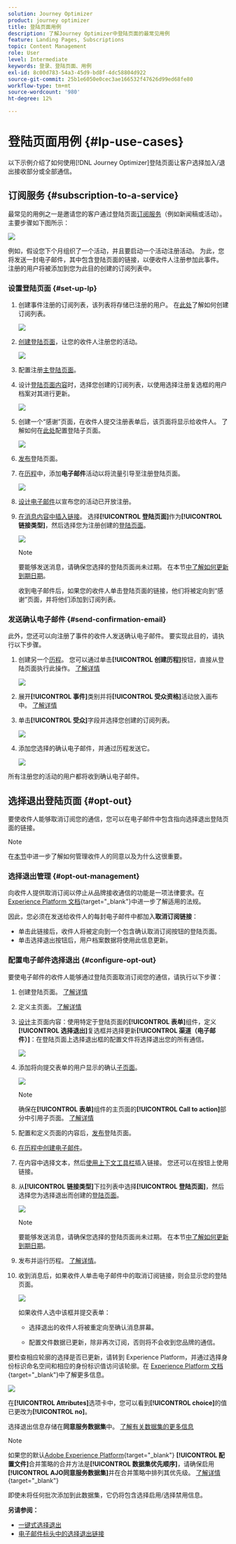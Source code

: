 ```yaml
---
solution: Journey Optimizer
product: journey optimizer
title: 登陆页面用例
description: 了解Journey Optimizer中登陆页面的最常见用例
feature: Landing Pages, Subscriptions
topic: Content Management
role: User
level: Intermediate
keywords: 登录、登陆页面、用例
exl-id: 8c00d783-54a3-45d9-bd8f-4dc58804d922
source-git-commit: 25b1e6050e0cec3ae166532f47626d99ed68fe80
workflow-type: tm+mt
source-wordcount: '980'
ht-degree: 12%

---
```


# 登陆页面用例 {#lp-use-cases}

以下示例介绍了如何使用[!DNL Journey Optimizer]登陆页面让客户选择加入/退出接收部分或全部通信。

## 订阅服务 {#subscription-to-a-service}

最常见的用例之一是邀请您的客户通过登陆页面[订阅服务](subscription-list.md)（例如新闻稿或活动）。 主要步骤如下图所示：

![](assets/lp_subscription-uc.png)

例如，假设您下个月组织了一个活动，并且要启动一个活动注册活动<!--to keep your customers that are interested updated on that event-->。 为此，您将发送一封电子邮件，其中包含登陆页面的链接，以便收件人注册参加此事件。 注册的用户将被添加到您为此目的创建的订阅列表中。

### 设置登陆页面 {#set-up-lp}

1. 创建事件注册的订阅列表，该列表将存储已注册的用户。 在[此处](subscription-list.md#define-subscription-list)了解如何创建订阅列表。

   ![](assets/lp_subscription-uc-list.png)

1. [创建登陆页面](create-lp.md)，让您的收件人注册您的活动。

   ![](assets/lp_create-lp-details.png)

1. 配置注册[主登陆页面](create-lp.md#configure-primary-page)。

1. 设计[登陆页面内容](design-lp.md)时，选择您创建的订阅列表，以使用选择注册复选框的用户档案对其进行更新。

   ![](assets/lp_subscription-uc-lp-list.png)

1. 创建一个“感谢”页面，在收件人提交注册表单后，该页面将显示给收件人。 了解如何在[此处](create-lp.md#configure-subpages)配置登陆子页面。

   ![](assets/lp_subscription-uc-thanks.png)

1. [发布](create-lp.md#publish)登陆页面。

1. 在[历程](../building-journeys/journey.md)中，添加&#x200B;**电子邮件**&#x200B;活动以将流量引导至注册登陆页面。

   ![](assets/lp_subscription-uc-journey.png)

1. [设计电子邮件](../email/get-started-email-design.md)以宣布您的活动已开放注册。

1. [在消息内容中插入链接](../email/message-tracking.md#insert-links)。 选择&#x200B;**[!UICONTROL 登陆页面]**&#x200B;作为&#x200B;**[!UICONTROL 链接类型]**，然后选择您为注册创建的[登陆页面](create-lp.md#configure-primary-page)。

   ![](assets/lp_subscription-uc-link.png)

   >[!NOTE]
   >
   >要能够发送消息，请确保您选择的登陆页面尚未过期。 在本节[中了解如何更新到期日期](create-lp.md#configure-primary-page)。

   收到电子邮件后，如果您的收件人单击登陆页面的链接，他们将被定向到“感谢”页面，并将他们添加到订阅列表。

### 发送确认电子邮件 {#send-confirmation-email}

此外，您还可以向注册了事件的收件人发送确认电子邮件。 要实现此目的，请执行以下步骤。

1. 创建另一个[历程](../building-journeys/journey.md)。 您可以通过单击&#x200B;**[!UICONTROL 创建历程]**&#x200B;按钮，直接从登陆页面执行此操作。 [了解详情](create-lp.md#configure-primary-page)

   ![](assets/lp_subscription-uc-create-journey.png)

1. 展开&#x200B;**[!UICONTROL 事件]**&#x200B;类别并将&#x200B;**[!UICONTROL 受众资格]**&#x200B;活动放入画布中。 [了解详情](../building-journeys/audience-qualification-events.md)

1. 单击&#x200B;**[!UICONTROL 受众]**&#x200B;字段并选择您创建的订阅列表。

   ![](assets/lp_subscription-uc-confirm-journey.png)

1. 添加您选择的确认电子邮件，并通过历程发送它。

   ![](assets/lp_subscription-uc-confirm-email.png)

所有注册您的活动的用户都将收到确认电子邮件。

<!--The event registration's subscription list tracks the profiles who registered and you can send them targeted event updates.-->

## 选择退出登陆页面 {#opt-out}

要使收件人能够取消订阅您的通信，您可以在电子邮件中包含指向选择退出登陆页面的链接。

>[!NOTE]
>
>在[本节](../privacy/opt-out.md)中进一步了解如何管理收件人的同意以及为什么这很重要。

### 选择退出管理 {#opt-out-management}

向收件人提供取消订阅以停止从品牌接收通信的功能是一项法律要求。在 [Experience Platform 文档](https://experienceleague.adobe.com/docs/experience-platform/privacy/regulations/overview.html?lang=zh-Hans#regulations){target="_blank"}中进一步了解适用的法规。

因此，您必须在发送给收件人的每封电子邮件中都加入&#x200B;**取消订阅链接**：

* 单击此链接后，收件人将被定向到一个包含确认取消订阅按钮的登陆页面。
* 单击选择退出按钮后，用户档案数据将使用此信息更新。

### 配置电子邮件选择退出 {#configure-opt-out}

要使电子邮件的收件人能够通过登陆页面取消订阅您的通信，请执行以下步骤：

1. 创建登陆页面。 [了解详情](create-lp.md)

1. 定义主页面。 [了解详情](create-lp.md#configure-primary-page)

1. [设计](design-lp.md)主页面内容：使用特定于登陆页面的&#x200B;**[!UICONTROL 表单]**&#x200B;组件，定义&#x200B;**[!UICONTROL 选择退出]**&#x200B;复选框并选择更新&#x200B;**[!UICONTROL 渠道（电子邮件）]**：在登陆页面上选择退出框的配置文件将选择退出您的所有通信。

   ![](assets/lp_opt-out-primary-lp.png)

   <!--You can also build your own landing page and host it on the third-party system of your choice.-->

1. 添加将向提交表单的用户显示的确认[子页面](create-lp.md#configure-subpages)。

   ![](assets/lp_opt-out-subpage.png)

   >[!NOTE]
   >
   >确保在&#x200B;**[!UICONTROL 表单]**&#x200B;组件的主页面的&#x200B;**[!UICONTROL Call to action]**&#x200B;部分中引用子页面。 [了解详情](design-lp.md)

1. 配置和定义页面的内容后，[发布](create-lp.md#publish)登陆页面。

1. [在历程中创建电子邮件](../email/get-started-email-design.md)。

1. 在内容中选择文本，然后[使用上下文工具栏](../email/message-tracking.md#insert-links)插入链接。 您还可以在按钮上使用链接。

1. 从&#x200B;**[!UICONTROL 链接类型]**&#x200B;下拉列表中选择&#x200B;**[!UICONTROL 登陆页面]**，然后选择您为选择退出而创建的[登陆页面](create-lp.md#configure-primary-page)。

   ![](assets/lp_opt-out-landing-page.png)

   >[!NOTE]
   >
   >要能够发送消息，请确保您选择的登陆页面尚未过期。 在本节[中了解如何更新到期日期](create-lp.md#configure-primary-page)。

1. 发布并运行历程。 [了解详情](../building-journeys/journey.md)。

1. 收到消息后，如果收件人单击电子邮件中的取消订阅链接，则会显示您的登陆页面。

   ![](assets/lp_opt-out-submit-form.png)

   如果收件人选中该框并提交表单：

   * 选择退出的收件人将被重定向至确认消息屏幕。

   * 配置文件数据已更新，除非再次订阅，否则将不会收到您品牌的通信。

要检查相应轮廓的选择是否已更新，请转到 Experience Platform，并通过选择身份标识命名空间和相应的身份标识值访问该轮廓。在 [Experience Platform 文档](https://experienceleague.adobe.com/docs/experience-platform/profile/ui/user-guide.html?lang=zh-Hans#getting-started){target="_blank"}中了解更多信息。

![](assets/lp_opt-out-profile-choice.png)

在&#x200B;**[!UICONTROL Attributes]**&#x200B;选项卡中，您可以看到&#x200B;**[!UICONTROL choice]**&#x200B;的值已更改为&#x200B;**[!UICONTROL no]**。

选择退出信息存储在&#x200B;**同意服务数据集**&#x200B;中。 [了解有关数据集的更多信息](../data/get-started-datasets.md)

>[!NOTE]
>
>如果您的默认[Adobe Experience Platform](https://experienceleague.adobe.com/docs/experience-platform/profile/home.html?lang=zh-Hans){target="_blank"} **[!UICONTROL 配置文件]**&#x200B;合并策略的合并方法是&#x200B;**[!UICONTROL 数据集优先顺序]**，请确保启用&#x200B;**[!UICONTROL AJO同意服务数据集]**&#x200B;并在合并策略中排列其优先级。 [了解详情](https://experienceleague.adobe.com/docs/experience-platform/profile/merge-policies/ui-guide.html?lang=zh-Hans#dataset-precedence-profile){target="_blank"}
>
>即使未将任何批次添加到此数据集，它仍将包含选择启用/选择禁用信息。



**另请参阅：**

* [一键式选择退出](../email/email-opt-out.md#one-click-opt-out-link)
* [电子邮件标头中的选择退出链接](../email/email-opt-out.md#unsubscribe-header)

<!--

### Other ways to opt out

You can also enable your recipients to unsubscribe whithout using landing pages.

* **One-click opt-out**

    You can add a one-click opt-out link into your email content. This will enable your recipients to quickly unsubscribe from your communications, without being redirected to a landing page where they need to confirm opting out. [Learn more](../privacy/opt-out.md#one-click-opt-out-link)

* **Unsubscribe link in header**

    If the recipients' email client supports displaying an unsubscribe link in the email header, emails sent with [!DNL Journey Optimizer] automatically include this link. [Learn more](../privacy/opt-out.md#unsubscribe-header)

////////


## Leverage landing page submission event {#leverage-lp-event}

You can use information that was submitted on a landing page to send communications to your customers. For example, if a user subscribes to a given subscription list, you can leverage that information to send an email recommending other subscription lists to that user.

To do this, you need to create an event containing the landing page submission information and use it in a journey. Follow the steps below.

1. Go to **[!UICONTROL Administration]** > **[!UICONTROL Configurations]**, and in the **[!UICONTROL Events]** section, select **[!UICONTROL Manage]**.

    ![](assets/lp_subscription-uc-configurations.png)

1. The list of events displays. Select **[!UICONTROL Create Event]**.

    ![](assets/lp_subscription-uc-create-event.png)

1. The event configuration pane opens on the right side of the screen. Configure a rule-based unitary event. [Learn more](../event/about-creating.md)

1. Define the schema: select **[!UICONTROL AJO Email Tracking Experience Event Schema v.1]** (available by default in [!DNL Journey Optimizer]).

    ![](assets/lp_subscription-uc-event-schema.png)

1. In the **[!UICONTROL Fields]** section, select the following elements:

    * **[!UICONTROL _experience]** > **[!UICONTROL customerJourneyManagement]** > **[!UICONTROL messageInteraction]** > **[!UICONTROL Interaction Type]**
    
    * **[!UICONTROL _experience]** > **[!UICONTROL customerJourneyManagement]** > **[!UICONTROL messageInteraction]** > **[!UICONTROL Landing Page Details]** > **[!UICONTROL Landing Page ID]**

    ![](assets/lp_subscription-uc-event-fields.png)

1. Click inside the **[!UICONTROL Event ID condition]** field. Using the simple personalization editor, define the condition for the **[!UICONTROL Interaction Type]** and **[!UICONTROL Landing Page ID]** fields. This will be used by the system to identify the events that will trigger your journey.

    ![](assets/lp_subscription-uc-event-id-condition.png)

    >[!NOTE]
    >
    >To find the landing page ID, you can insert the landing page as a link into an email and select the source code from the contextual toolbar to display the landing page information.
    >
    >![](assets/lp_subscription-uc-lp-id.png)

1. Save your changes.

1. Create a [journey](../building-journeys/journey.md). You can do it directly from the landing page by clicking the **[!UICONTROL Create journey]** button. Learn more [here](create-lp.md#configure-primary-page)

    ![](assets/lp_subscription-uc-event-create-journey.png)

1. In the journey, unfold the **[!UICONTROL Events]** category and drop the event that you created into the canvas. Learn more [here](../building-journeys/audience-qualification-events.md)

    ![](assets/lp_subscription-uc-journey-event.png)

1. Unfold the **[!UICONTROL Actions]** category and drop an email action into the canvas.

    ![](assets/lp_subscription-uc-journey-email.png)

///How do you use the information from the event to send an email to the users? -->
